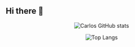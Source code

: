 ## Hi there 👋

<!--
**Carlos-Ballon/Carlos-Ballon** is a ✨ _special_ ✨ repository because its `README.md` (this file) appears on your GitHub profile.
-->
<p align="center">
  <img src="https://github-readme-stats.vercel.app/api?username=Carlos-Ballon&show_icons=true&theme=slateorange" alt="Carlos GitHub stats">
</p>

<p align="center">
  <img src="https://github-readme-stats.vercel.app/api/top-langs/?username=Carlos-Ballon&layout=compact&hide=html,postscript &theme=slateorange" alt="Top Langs">
</p>

